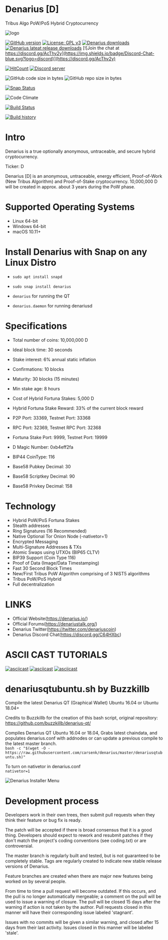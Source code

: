 # Denarius [D]
Tribus Algo PoW/PoS Hybrid Cryptocurrency

![logo](http://i.imgur.com/gIe5vnw.png)

[![GitHub version](https://img.shields.io/github/release/carsenk/denarius.svg)](https://badge.fury.io/gh/carsenk%2Fdenarius)
[![License: GPL v3](https://img.shields.io/badge/License-MIT-blue.svg)](https://github.com/carsenk/denarius/blob/master/COPYING)
[![Denarius downloads](https://img.shields.io/github/downloads/carsenk/denarius/total.svg)](https://github.com/carsenk/denarius/releases)
[![Denarius lateat release downloads](https://img.shields.io/github/downloads/carsenk/denarius/latest/total)](https://github.com/carsenk/denarius/releases)
[![Join the chat at https://discord.gg/AcThv2y](https://img.shields.io/badge/Discord-Chat-blue.svg?logo=discord)](https://discord.gg/AcThv2y)

[![HitCount](http://hits.dwyl.io/carsenk/denarius.svg)](http://hits.dwyl.io/carsenk/denarius)
<a href="https://discord.gg/UPpQy3n"><img src="https://discordapp.com/api/guilds/334361453320732673/embed.png" alt="Discord server" /></a>

![GitHub code size in bytes](https://img.shields.io/github/languages/code-size/carsenk/denarius.svg) ![GitHub repo size in bytes](https://img.shields.io/github/repo-size/carsenk/denarius.svg)

[![Snap Status](https://build.snapcraft.io/badge/carsenk/denarius.svg)](https://build.snapcraft.io/user/carsenk/denarius)

![Code Climate](https://codeclimate.com/github/carsenk/denarius/badges/gpa.svg)

[![Build Status](https://travis-ci.org/carsenk/denarius.svg?branch=master)](https://travis-ci.org/carsenk/denarius)

[![Build history](https://buildstats.info/travisci/chart/carsenk/denarius?branch=master)](https://travis-ci.org/carsenk/denarius?branch=master)

Intro
==========================
Denarius is a true optionally anonymous, untraceable, and secure hybrid cryptocurrency.

Ticker: D

Denarius [D] is an anonymous, untraceable, energy efficient, Proof-of-Work (New Tribus Algorithm) and Proof-of-Stake cryptocurrency.
10,000,000 D will be created in approx. about 3 years during the PoW phase.

Supported Operating Systems
==========================
* Linux 64-bit
* Windows 64-bit
* macOS 10.11+

Install Denarius with Snap on any Linux Distro
==========================
* `sudo apt install snapd`
* `sudo snap install denarius`

* `denarius` for running the QT
* `denarius.daemon` for running denariusd

Specifications
==========================
* Total number of coins: 10,000,000 D
* Ideal block time: 30 seconds
* Stake interest: 6% annual static inflation
* Confirmations: 10 blocks
* Maturity: 30 blocks (15 minutes)
* Min stake age: 8 hours

* Cost of Hybrid Fortuna Stakes: 5,000 D
* Hybrid Fortuna Stake Reward: 33% of the current block reward
* P2P Port: 33369, Testnet Port: 33368
* RPC Port: 32369, Testnet RPC Port: 32368
* Fortuna Stake Port: 9999, Testnet Port: 19999

* D Magic Number: 0xb4eff2fa
* BIP44 CoinType: 116
* Base58 Pubkey Decimal: 30
* Base58 Scriptkey Decimal: 90
* Base58 Privkey Decimal: 158

Technology
==========================
* Hybrid PoW/PoS Fortuna Stakes
* Stealth addresses
* Ring Signatures (16 Recommended)
* Native Optional Tor Onion Node (-nativetor=1)
* Encrypted Messaging
* Multi-Signature Addresses & TXs
* Atomic Swaps using UTXOs (BIP65 CLTV)
* BIP39 Support (Coin Type 116)
* Proof of Data (Image/Data Timestamping)
* Fast 30 Second Block Times
* New/First Tribus PoW Algorithm comprising of 3 NIST5 algorithms
* Tribus PoW/PoS Hybrid
* Full decentralization

LINKS
==========================
* Official Website(https://denarius.io/)
* Official Forums(https://denariustalk.org/)
* Denarius Twitter(https://twitter.com/denariuscoin)
* Denarius Discord Chat(https://discord.gg/C64HXbc)

ASCII CAST TUTORIALS
==========================
[![asciicast](https://asciinema.org/a/179356.png)](https://asciinema.org/a/179356)
[![asciicast](https://asciinema.org/a/179362.png)](https://asciinema.org/a/179362)
[![asciicast](https://asciinema.org/a/179355.png)](https://asciinema.org/a/179355)

denariusqtubuntu.sh by Buzzkillb
===========================
Compile the latest Denarius QT (Graphical Wallet) Ubuntu 16.04 or Ubuntu 18.04+

Credits to Buzzkillb for the creation of this bash script, original repository: https://github.com/buzzkillb/denarius-qt/

Compiles Denarius QT Ubuntu 16.04 or 18.04, Grabs latest chaindata, and populates denarius.conf with addnodes or can update a previous compile to the latest master branch.  
```bash -c "$(wget -O - https://raw.githubusercontent.com/carsenk/denarius/master/denariusqtubuntu.sh)"```  

To turn on nativetor in denarius.conf  
```nativetor=1```  

![Denarius Installer Menu](https://raw.githubusercontent.com/buzzkillb/denarius-qt/master/compile-menu.PNG)  

Development process
===========================

Developers work in their own trees, then submit pull requests when
they think their feature or bug fix is ready.

The patch will be accepted if there is broad consensus that it is a
good thing.  Developers should expect to rework and resubmit patches
if they don't match the project's coding conventions (see coding.txt)
or are controversial.

The master branch is regularly built and tested, but is not guaranteed
to be completely stable. Tags are regularly created to indicate new
stable release versions of Denarius.

Feature branches are created when there are major new features being
worked on by several people.

From time to time a pull request will become outdated. If this occurs, and
the pull is no longer automatically mergeable; a comment on the pull will
be used to issue a warning of closure. The pull will be closed 15 days
after the warning if action is not taken by the author. Pull requests closed
in this manner will have their corresponding issue labeled 'stagnant'.

Issues with no commits will be given a similar warning, and closed after
15 days from their last activity. Issues closed in this manner will be
labeled 'stale'.
